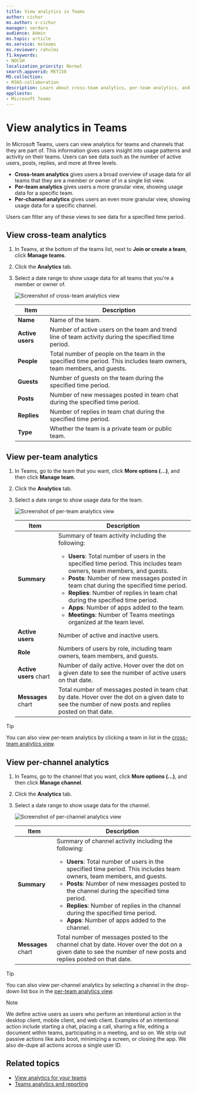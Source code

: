 ```yaml
---
title: View analytics in Teams
author: cichur    
ms.author: v-cichur
manager: serdars
audience: Admin
ms.topic: article
ms.service: msteams
ms.reviewer: rahulmi
f1.keywords:
- NOCSH
localization_priority: Normal
search.appverid: MET150
MS.collection: 
- M365-collaboration
description: Learn about cross-team analytics, per-team analytics, and per-channel analytics in Teams, which let users see usage data for teams or channels that they are part of.
appliesto: 
- Microsoft Teams
---
```

# View analytics in Teams

In Microsoft Teams, users can view analytics for teams and channels that they are part of. This information gives users insight into usage patterns and activity on their teams. Users can see data such as the number of active users, posts, replies, and more at three levels.

- **Cross-team analytics** gives users a broad overview of usage data for all teams that they are a member or owner of in a single list view.
- **Per-team analytics** gives users a more granular view, showing usage data for a specific team.
- **Per-channel analytics** gives users an even more granular view, showing usage data for a specific channel.

Users can filter any of these views to see data for a specified time period.

## View cross-team analytics

1. In Teams, at the bottom of the teams list, next to **Join or create a team**, click **Manage teams**.
2. Click the **Analytics** tab.
3. Select a date range to show usage data for all teams that you're a member or owner of.

    ![Screenshot of cross-team analytics view](../media/view-analytics-cross-team.png)

    |Item |Description  |
    |--------|-------------|
    |**Name**   |Name of the team. |
    |**Active users**   |Number of active users on the team and trend line of team activity during the specified time period.
    |**People**   |Total number of people on the team in the specified time period. This includes team owners, team members, and guests.|
    |**Guests**   |Number of guests on the team during the specified time period. |
    |**Posts**   |Number of new messages posted in team chat during the specified time period. |
    |**Replies**   |Number of replies in team chat during the specified time period. |
    |**Type**   |Whether the team is a private team or public team.|

## View per-team analytics

1. In Teams, go to the team that you want, click **More options (...)**, and then click **Manage team**.
2. Click the **Analytics** tab.
4. Select a date range to show usage data for the team.  

    ![Screenshot of per-team analytics view](../media/view-analytics-per-team.png)

    |Item |Description  |
    |--------|-------------|
    |**Summary**   |Summary of team activity including the following:<ul><li>**Users**: Total number of users in the specified time period. This includes team owners, team members, and guests.</li> <li>**Posts**: Number of new messages posted in team chat during the specified time period.</li><li>**Replies**: Number of replies in team chat during the specified time period.</li> <li>**Apps**: Number of apps added to the team.</li><li>**Meetings**: Number of Teams meetings organized at the team level.</li> </ul> |
    |**Active users**   |Number of active and inactive users.|
    |**Role**   |Numbers of users by role, including team owners, team members, and guests.|
    |**Active users** chart  |Number of daily active. Hover over the dot on a given date to see the number of active users on that date.|
    |**Messages** chart  |Total number of messages posted in team chat by date. Hover over the dot on a given date to see the number of new posts and replies posted on that date.|

> [!TIP]
> You can also view per-team analytics by clicking a team in list in the [cross-team analytics view](#view-cross-team-analytics).

## View per-channel analytics

1. In Teams, go to the channel that you want, click **More options (...)**, and then click **Manage channel**.
2. Click the **Analytics** tab.
3. Select a date range to show usage data for the channel.  

    ![Screenshot of per-channel analytics view](../media/view-analytics-per-channel.png)

    |Item |Description  |
    |--------|-------------|
    |**Summary**   |Summary of channel activity including the following:<ul><li>**Users**: Total number of users in the specified time period. This includes team owners, team members, and guests.</li> <li>**Posts**: Number of new messages posted to the channel during the specified time period.</li><li>**Replies**: Number of replies in the channel during the specified time period.</li> <li>**Apps**: Number of apps added to the channel.</li> </ul> |
    |**Messages** chart  |Total number of messages posted to the channel chat by date. Hover over the dot on a given date to see the number of new posts and replies posted on that date.|

> [!TIP]
> You can also view per-channel analytics by selecting a channel in the drop-down list box in the [per-team analytics view](#view-per-team-analytics).
    
> [!NOTE]
> We define active users as users who perform an intentional action in the desktop client, mobile client, and web client. Examples of an intentional action include starting a chat, placing a call, sharing a file, editing a document within teams, participating in a meeting, and so on. We strip out passive actions like auto boot, minimizing a screen, or closing the app. We also de-dupe all actions across a single user ID.

## Related topics

- [View analytics for your teams](https://support.office.com/article/view-analytics-for-your-teams-5b8ad4b1-af34-4217-aff4-cd11a820b56b)
- [Teams analytics and reporting](teams-reporting-reference.md)